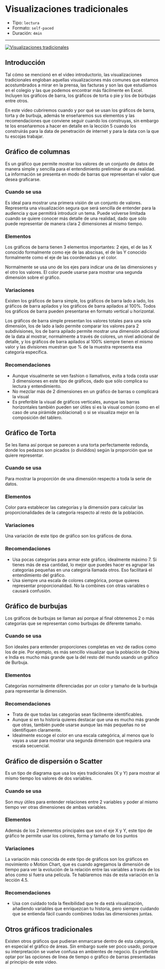 # Visualizaciones tradicionales

* Tipo: `lectura`
* Formato: `self-paced`
* Duración: `4min`

***

[![Visualizaciones tradicionales](https://embed-ssl.wistia.com/deliveries/794ecd4ac40c66aa083b7a6275fd7c65fbdaa27f.jpg?image_play_button_size=2x&amp;image_crop_resized=960x540&amp;image_play_button=1&amp;image_play_button_color=f7b617e0)](https://laboratoria.wistia.com/medias/f5vyh7qt0k?wvideo=f5vyh7qt0k)

## Introducción

Tal cómo se mencionó en el video introductorio, las visualizaciones tradicionales
engloban aquellas visualizaciones más comunes que estamos acostumbrados a mirar
en la prensa, las facturas y son las que estudiamos en el colegio y las que
podemos encontrar más fácilmente en Excel.
Incluyen los gráficos de barra, los gráficos de torta o pie y los de búrbujas
entre otros.

En este video cubriremos cuando y por qué se usan los gráficos de barra, torta y
de burbuja, además te enseñaremos sus elementos y las recomendaciones que
conviene seguir cuando los construyas, sin embargo te los enseñaremos a hacer en
detalle en la lección 5 cuando los construirás para la data de penetración de
internet y para la data con la que tu escojas trabajar.

## Gráfico de columnas

Es un gráfico que permite mostrar los valores de un conjunto de datos de manera
simple y sencilla para el entendimiento preliminar de una realidad.
La información se presenta en modo de barras que representan el valor que desea
graficarse.

### Cuando se usa

Es ideal para mostrar una primera visión de un conjunto de valores. Representa
una visualización segura que será sencilla de entender para la audiencia y que
permitirá introducir un tema.
Puede volverse limitada cuando se quiere conocer más detalle de una realidad,
dado que sólo puede representar de manera clara 2 dimensiones al mismo tiempo.

### Elementos

Los gráficos de barra tienen 3 elementos importantes: 2 ejes, el de las X
conocido formalmente como eje de las abscisas, el de las Y conocido formalmente
como el eje de las coordenadas y el color.

Normalmente se usa uno de los ejes para indicar una de las dimensiones y el otro
los valores. El color puede usarse para mostrar una segunda dimensión sobre el
gráfico.

### Variaciones

Existen los gráficos de barra simple, los gráficos de barra lado a lado, los
gráficos de barra apilados y los gráficos de barra apilados al 100%.
Todos los gráficos de barra pueden presentarse en formato vertical u horizontal.

Los gráficos de barra simple presentan los valores totales para una sola
dimensión, los de lado a lado permite comparar los valores para 2 subdivisiones,
los de barra apilado permite mostrar una dimensión adicional de la data al
mostrar, normalmente a través de colores, un nivel adicional de detalle, y los
gráficos de barra apilados al 100% siempre tienen el mismo valor y las
divisiones muestran que % de la muestra representa esa categoría específica.

### Recomendaciones

* Aunque visualmente se ven fashion o llamativos, evita a toda costa usar 3
  dimensiones en este tipo de gráficos, dado que sólo complica su lectura y
  entendimiento.
* No mezclar más de 2 dimensiones en un gráfico de barras o complicará la visual
* Es preferible la visual de gráficos verticales, aunque las barras horizontales
  también pueden ser útiles si es la visual común (como en el caso de una
  pirámide poblacional) o si se visualiza mejor en la composición del tablero.

## Gráfico de Torta

Se les llama así porque se parecen a una torta perfectamente redonda, donde los
pedazos son picados (o divididos) según la proporción que se quiere representar.

### Cuando se usa

Para mostrar la proporción de una dimensión respecto a toda la serie de datos.

### Elementos

Color para establecer las categorías y la dimensión para calcular las
proporcionalidades de la categoría respecto al resto de la población.

### Variaciones

Una variación de este tipo de gráfico son los gráficos de dona.

### Recomendaciones

* Usa pocas categorías para armar este gráfico, idealmente máximo 7. Si tienes
  más de esa cantidad, lo mejor que puedes hacer es agrupar las categorías
  pequeñas en una categoría llamada otros. Eso facilitará el entendimiento del
  gráfico.
* Usa siempre una escala de colores categórica, porque quieres representar
  proporcionalidad. No la combines con otras variables o causará confusión.

## Gráfico de burbujas

Los gráficos de burbujas se llaman así porque al final obtenemos 2 o más
categorías que se representan como burbujas de diferente tamaño.

### Cuando se usa

Son ideales para entender proporciones completas en vez de radios como los de
pie. Por ejemplo, es más sencillo visualizar que la población de China e India
es mucho más grande que la del resto del mundo usando un gráfico de Burbuja.

### Elementos

Categorías normalmente diferenciadas por un color y tamaño de la burbuja para
representar la dimensión.

### Recomendaciones

* Trata de que todas las categorías sean fácilmente identificables.
* Aunque si en tu historia quieres destacar que una es mucho más grande que
  otras, también puede usarse aunque las más pequeñas no se identifiquen
  claramente.
* Idealmente escoge el color en una escala categórica, al menos que lo vayas a
  usar para mostrar una segunda dimensión que requiera una escala secuencial.

## Gráfico de dispersión o Scatter

Es un tipo de diagrama que usa los ejes tradicionales (X y Y) para mostrar al
mismo tiempo los valores de dos variables.

### Cuando se usa

Son muy útiles para entender relaciones entre 2 variables y poder al mismo
tiempo ver otras dimensiones de ambas variables.

### Elementos

Además de los 2 elementos principales que son el eje X y Y,  este tipo de
gráfico te permite usar los colores, forma y tamaño de los puntos

### Variaciones

La variación más conocida de este tipo de gráficos son los gráficos en
movimiento o Motion Chart, que es cuando agregamos la dimensión de tiempo para
ver la evolución de la relación entre las variables a través de los años como si
fuera una película. Te hablaremos más de esta variación en la lección 4.5.

### Recomendaciones

* Usa con cuidado toda la flexibilidad que te da está visualización, añadiendo
  variables que enriquezcan tu historia, pero siempre cuidando que se entienda
  fácil cuando combines todas las dimensiones juntas.

## Otros gráficos tradicionales

Existen otros gráficos que pudieran enmarcarse dentro de esta categoría, en
especial el gráfico de áreas. Sin embargo suele ser poco usado, porque su
interpretación se vuelve confusa en ambientes de negocio. Es preferible optar
por las opciones de línea de tiempo o gráfico de barras presentadas al principio
de este video.
